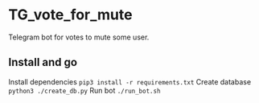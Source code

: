 # TG_vote_for_mute
Telegram bot for votes to mute some user.


## Install and go
Install dependencies
```pip3 install -r requirements.txt```
Create database
```python3 ./create_db.py```
Run bot
```./run_bot.sh```
